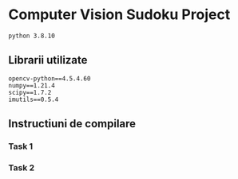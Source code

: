 # Computer Vision Sudoku Project
```python 3.8.10 ```
## Librarii utilizate
```
opencv-python==4.5.4.60
numpy==1.21.4
scipy==1.7.2
imutils==0.5.4
```

## Instructiuni de compilare

### Task 1

### Task 2
